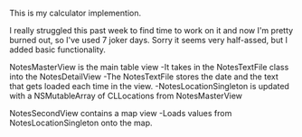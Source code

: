 This is my calculator implemention.

I really struggled this past week to find time to work on it and now I'm pretty burned out, so I've used
7 joker days.  Sorry it seems very half-assed, but I added basic functionality.

NotesMasterView is the main table view
-It takes in the NotesTextFile class into the NotesDetailView
-The NotesTextFile stores the date and the text that gets loaded each time in the view.
-NotesLocationSingleton is updated with a NSMutableArray of CLLocations from NotesMasterView

NotesSecondView contains a map view
-Loads values from NotesLocationSingleton onto the map.